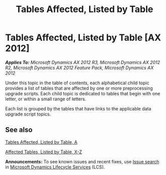 ﻿---
title: Tables Affected, Listed by Table
TOCTitle: Tables Affected, Listed by Table
ms:assetid: 8a5b571e-1571-4871-801e-cf6911994844
ms:mtpsurl: https://msdn.microsoft.com/en-us/library/JJ736413(v=AX.60)
ms:contentKeyID: 49709651
ms.date: 05/18/2015
mtps_version: v=AX.60
---

# Tables Affected, Listed by Table [AX 2012]


_**Applies To:** Microsoft Dynamics AX 2012 R3, Microsoft Dynamics AX 2012 R2, Microsoft Dynamics AX 2012 Feature Pack, Microsoft Dynamics AX 2012_

Under this topic in the table of contents, each alphabetical child topic provides a list of tables that are affected by one or more preprocessing upgrade scripts. Each child topic is dedicated to tables that begin with one letter, or within a small range of letters.

Each list is grouped by the tables that have links to the applicable data upgrade script topics.

## See also

[Tables Affected, Listed by Table, A](tables-affected-listed-by-table-a.md)

[Affected Tables, Listed by Table, X-Z](affected-tables-listed-by-table-x-z.md)

  
**Announcements:** To see known issues and recent fixes, use [Issue search](http://go.microsoft.com/fwlink/?linkid=389258) in [Microsoft Dynamics Lifecycle Services](http://go.microsoft.com/fwlink/?linkid=306505) (LCS).

